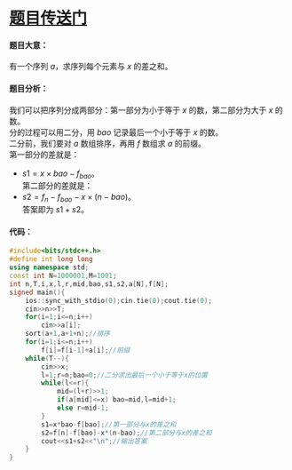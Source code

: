 # [题目传送门](https://www.luogu.com.cn/problem/AT_abc255_d)  
#### 题目大意：
有一个序列 $a$，求序列每个元素与 $x$ 的差之和。  
#### 题目分析：
我们可以把序列分成两部分：第一部分为小于等于 $x$ 的数，第二部分为大于 $x$ 的数。  
分的过程可以用二分，用 $bao$ 记录最后一个小于等于 $x$ 的数。  
二分前，我们要对 $a$ 数组排序，再用 $f$ 数组求 $a$ 的前缀。  
第一部分的差就是：
- $s1=x\times bao-f_{bao}$。  
第二部分的差就是：  
- $s2=f_n-f_{bao}-x\times(n-bao)$。  
答案即为 $s1+s2$。  
#### 代码：
```cpp
#include<bits/stdc++.h>
#define int long long
using namespace std;
const int N=1000001,M=1001;
int n,T,i,x,l,r,mid,bao,s1,s2,a[N],f[N];
signed main(){
	ios::sync_with_stdio(0);cin.tie(0);cout.tie(0);
	cin>>n>>T;
	for(i=1;i<=n;i++)	
		cin>>a[i];
	sort(a+1,a+1+n);//排序
	for(i=1;i<=n;i++)
		f[i]=f[i-1]+a[i];//前缀
	while(T--){
		cin>>x;
		l=1;r=n;bao=0;//二分求出最后一个小于等于x的位置
		while(l<=r){
			mid=(l+r)>>1;
			if(a[mid]<=x) bao=mid,l=mid+1;
			else r=mid-1;
		}
		s1=x*bao-f[bao];//第一部分与x的差之和
		s2=f[n]-f[bao]-x*(n-bao);//第二部分与x的差之和
		cout<<s1+s2<<"\n";//输出答案
	}
}
```
